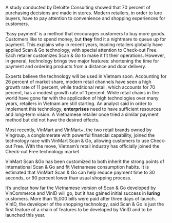 A study conducted by Deloitte Consulting showed that 70 percent of purchasing decisions are made in stores. Modern retailers, in order to lure buyers, have to pay attention to convenience and shopping experiences for customers.

‘Easy payment’ is a method that encourages customers to buy more goods. Customers like to spend money, but **they** find it a nightmare to queue up for payment. This explains why in recent years, leading retailers globally have applied Scan & Go technology, with special attention to Check-out Free.
Each retailer customizes Scan & Go to make it fit their operations. However, in general, technology brings two major features: shortening the time for payment and ordering products from a distance and door delivery.

Experts believe the technology will be used in Vietnam soon.  Accounting for 26 percent of market share, modern retail channels have seen a high growth rate of 11 percent, while traditional retail, which accounts for 70 percent, has a modest growth rate of 1 percent.
While retail chains in the world have gone far with the application of high technologies over many years, retailers in Vietnam are still starting. An analyst said in order to implement this technology, **enterprises** need to have sufficient resources and long-term vision. A Vietnamese retailer once tried a similar payment method but did not have the desired effects.

Most recently, VinMart and VinMart+, the two retail brands owned by Vingroup, a conglomerate with powerful financial capability, joined the technology race with VinMart Scan & Go, allowing customers to use Check-out Free.
With the move, Vietnam’s retail industry has officially joined the Check-out Free technology market.

VinMart Scan &Go has been customized to both inherit the strong points of international Scan & Go and fit Vietnamese consumption habits. It is estimated that VinMart Scan & Go can help reduce payment time to 30 seconds, or 90 percent lower than usual shopping process.

It’s unclear how far the Vietnamese version of Scan & Go developed by VinCommerce and VinID will go, but it has gained initial success in **luring** customers. More than 15,000  bills were paid after three days of launch.
VinID, the developer of the shopping technology, said Scan & Go is just the first feature of a chain of features to be developed by VinID and to be launched this year.

